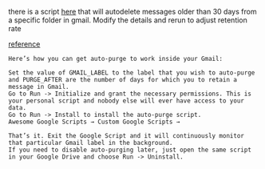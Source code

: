 there is a script
[here](https://drive.google.com/open?id=1MWPZkmAXgQuKCF_XuBndxrl12R02L9UAWwifDZVVStsODxNNVIqHq1G-&authuser=0)
that will autodelete messages older than 30 days from a specific folder
in gmail. Modify the details and rerun to adjust retention rate

[reference](http://www.labnol.org/internet/gmail-auto-purge/27605/)

    Here’s how you can get auto-purge to work inside your Gmail:

    Set the value of GMAIL_LABEL to the label that you wish to auto-purge and PURGE_AFTER are the number of days for which you to retain a message in Gmail.
    Go to Run -> Initialize and grant the necessary permissions. This is your personal script and nobody else will ever have access to your data.
    Go to Run -> Install to install the auto-purge script.
    Awesome Google Scripts → Custom Google Scripts →

    That’s it. Exit the Google Script and it will continuously monitor that particular Gmail label in the background.
    If you need to disable auto-purging later, just open the same script in your Google Drive and choose Run -> Uninstall.